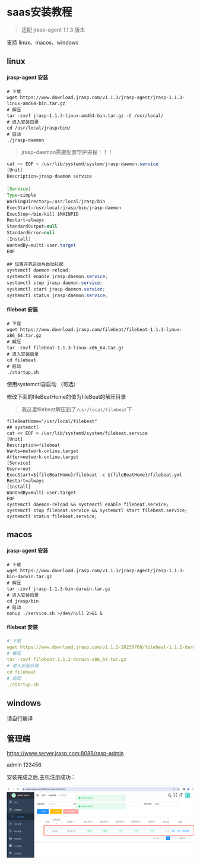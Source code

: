 # saas安装教程

> 适配 jrasp-agent 1.1.3 版本

支持 linux、macos、windows

## linux
#### jrasp-agent 安装
```shell
# 下载
wget https://www.download.jrasp.com/v1.1.3/jrasp-agent/jrasp-1.1.3-linux-amd64-bin.tar.gz
# 解压
tar -zxvf jrasp-1.1.3-linux-amd64-bin.tar.gz -C /usr/local/
# 进入安装目录
cd /usr/local/jrasp/bin/
# 启动
./jrasp-daemon
```
> jrasp-daemon需要配置守护进程！！！
```java
cat << EOF > /usr/lib/systemd/system/jrasp-daemon.service
[Unit]
Description=jrasp-daemon service

[Service]
Type=simple
WorkingDirectory=/usr/local/jrasp/bin
ExecStart=/usr/local/jrasp/bin/jrasp-daemon
ExecStop=/bin/kill $MAINPID
Restart=always
StandardOutput=null
StandardError=null
[Install]
WantedBy=multi-user.target
EOF

## 设置开机启动与自动拉起
systemctl daemon-reload;
systemctl enable jrasp-daemon.service;
systemctl stop jrasp-daemon.service;
systemctl start jrasp-daemon.service;
systemctl status jrasp-daemon.service;
```
#### filebeat 安装
```shell
# 下载
wget https://www.download.jrasp.com/filebeat/filebeat-1.1.3-linux-x86_64.tar.gz
# 解压
tar -zxvf filebeat-1.1.3-linux-x86_64.tar.gz
# 进入安装目录
cd filebeat
# 启动
./startup.sh
```
使用systemctl自启动 （可选）


修改下面的fileBeatHome的值为fileBeat的解压目录
> 我这里filebeat解压到了`/usr/local/filebeat`下
```shell
fileBeatHome="/usr/local/filebeat"
## systemctl
cat << EOF > /usr/lib/systemd/system/filebeat.service
[Unit]
Description=filebeat
Wants=network-online.target
After=network-online.target
[Service]
User=root
ExecStart=${fileBeatHome}/filebeat -c ${fileBeatHome}/filebeat.yml
Restart=always
[Install]
WantedBy=multi-user.target
EOF
systemctl daemon-reload && systemctl enable filebeat.service;
systemctl stop filebeat.service && systemctl start filebeat.service;
systemctl status filebeat.service;
```

## macos
#### jrasp-agent 安装
```shell
# 下载
wget https://www.download.jrasp.com/v1.1.3/jrasp-agent/jrasp-1.1.3-bin-darwin.tar.gz
# 解压 
tar -zxvf jrasp-1.1.3-bin-darwin.tar.gz
# 进入安装目录
cd jrasp/bin
# 启动
nohup ./service.sh >/dev/null 2>&1 &
```
#### filebeat 安装
```yaml
# 下载
wget https://www.download.jrasp.com/v1.1.2-20230709/filebeat-1.1.2-darwin-x86_64.tar.gz
# 解压
tar -zxvf filebeat-1.1.2-darwin-x86_64.tar.gz
# 进入安装目录
cd filebeat
# 启动
./startup.sh
```

## windows

请自行编译

## 管理端

https://www.server.jrasp.com:8088/rasp-admin

admin 123456

安装完成之后,主机注册成功：

![安装完成之后](./install.png)